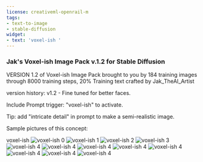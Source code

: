 ```yaml
---
license: creativeml-openrail-m
tags:
- text-to-image
- stable-diffusion
widget:
- text: 'voxel-ish '
---
```

### Jak's Voxel-ish Image Pack v.1.2 for Stable Diffusion


VERSION 1.2 of Voxel-ish Image Pack brought to you by 184 training images through 8000 training steps, 20% Training text crafted by Jak_TheAI_Artist

version history: v1.2 - Fine tuned for better faces.

Include Prompt trigger: "voxel-ish" to activate.

Tip: add "intricate detail" in prompt to make a semi-realistic image.  


Sample pictures of this concept:







voxel-ish
![voxel-ish 0](https://huggingface.co/plasmo/vox2/resolve/main/concept_images/tyson.jpg)
    ![voxel-ish 1](https://huggingface.co/plasmo/vox2/resolve/main/concept_images/depp.jpg)
    ![voxel-ish 2](https://huggingface.co/plasmo/vox2/resolve/main/concept_images/pitt.jpg)
    ![voxel-ish 3](https://huggingface.co/plasmo/vox2/resolve/main/concept_images/ww.jpg)
        ![voxel-ish 4](https://huggingface.co/plasmo/vox2/resolve/main/concept_images/sm.jpg)
                ![voxel-ish 4](https://huggingface.co/plasmo/vox2/resolve/main/concept_images/theron.jpg)
                        ![voxel-ish 4](https://huggingface.co/plasmo/vox2/resolve/main/concept_images/watson.jpg)
                                ![voxel-ish 4](https://huggingface.co/plasmo/vox2/resolve/main/concept_images/watson2.jpg)
                                        ![voxel-ish 4](https://huggingface.co/plasmo/vox2/resolve/main/concept_images/jc.jpg)
                ![voxel-ish 4](https://huggingface.co/plasmo/vox2/resolve/main/concept_images/obama.jpg)
                        ![voxel-ish 4](https://huggingface.co/plasmo/vox2/resolve/main/concept_images/musk.jpg)
                                ![voxel-ish 4](https://huggingface.co/plasmo/vox2/resolve/main/concept_images/monroe.jpg)
    
